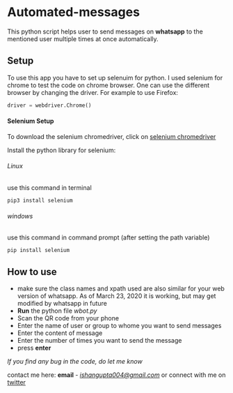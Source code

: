 # Automated-messages
This python script helps user to send messages on **whatsapp** to the mentioned user multiple times at once automatically.

## Setup
To use this app you have to set up selenuim for python.
I used selenium for chrome to test the code on chrome browser. One can use the different browser by changing the driver. For example to use Firefox:

```python
driver = webdriver.Chrome()
```
#### Selenium Setup
To download the selenium chromedriver, click on [selenium chromedriver](https://chromedriver.chromium.org/downloads)

Install the python library for selenium:
###### Linux
use this command in terminal
```
pip3 install selenium
```
###### windows
use this command in command prompt (after setting the path variable)
```
pip install selenium
```

## How to use
* make sure the class names and xpath used are also similar for your web version of whatsapp. As of March 23, 2020 it is working, but may get modified by whatsapp in future
* **Run** the python file *wbot.py*
* Scan the QR code from your phone
* Enter the name of user or group to whome you want to send messages
* Enter the content of message
* Enter the number of times you want to send the message
* press **enter**

*If you find any bug in the code, do let me know*    
    
contact me here: **email** - *ishangupta004@gmail.com* or connect with me on [twitter](https://twitter.com/ishangupta04)
